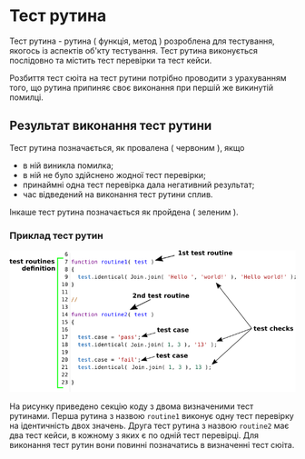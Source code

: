 # Тест рутина

Тест рутина - рутина ( функція, метод ) розроблена для тестування, якогось із аспектів об'кту тестування. Тест рутина виконується послідовно та містить тест перевірки та тест кейси.

Розбиття тест сюіта на тест рутини потрібно проводити з урахуванням того, що рутина припиняє своє виконання при першій же викинутій помилці.

## Результат виконання тест рутини

Тест рутина позначається, як провалена ( червоним ), якщо

- в ній виникла помилка;
- в ній не було здійснено жодної тест перевірки;
- принаймні одна тест перевірка дала негативний результат;
- час відведений на виконання тест рутини сплив.

Інкаше тест рутина позначається як пройдена ( зеленим ).

### Приклад тест рутин

![test.routine](../../images/test.routine.png)

На рисунку приведено секцію коду з двома визначеними тест рутинами. Перша рутина з назвою `routine1` виконує одну тест перевірку на ідентичність двох значень. Друга тест рутина з назвою `routine2` має два тест кейси, в кожному з яких є по одній тест перевірці. Для виконання  тест рутин вони повинні позначатись в визначенні тест сюіта.